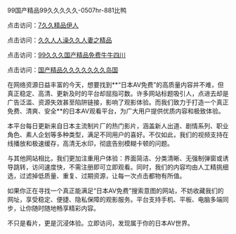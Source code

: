 
99国产精品99久久久久久-0507hr-881比鸭

点击访问：<a href="https://gsd-agv.pages.dev/">7久久精品伊人</a>

点击访问：<a href="https://rtj-3zo.pages.dev/">久久人人澡久久人妻之精品</a>

点击访问：<a href="https://cfad.pages.dev/">99久久久国产精品免费牛牛四川</a>

点击访问：<a href="https://fdhf-454.pages.dev/">国产精品久久久久久久久岛国</a>

在网络资源日益丰富的今天，想要找到**“日本AV免费”的高质量内容并不难，但真正稳定、高清、更新及时的平台却屈指可数。许多网站标题吸引人，点进去却是广告泛滥、资源失效甚至陷阱链接，影响了观影体验。而我们致力于打造一个真正免费、清爽、安全**的日本AV观看平台，为广大用户提供优质内容和极致体验。

本平台每日更新来自日本主流制片厂的热门影片，涵盖新人出道、剧情系列、职业角色、素人企划等多种类型，满足不同用户的喜好。不仅如此，我们的视频支持在线播放和极速缓存，高清无水印，彻底告别模糊卡顿的问题。

与其他网站相比，我们更加注重用户体验：界面简洁、分类清晰、无强制弹窗或诱导跳转，访问速度快，不需注册即可立即观看。同时，我们的内容均由人工精挑细选，过滤掉低质量、重复、过期资源，让每一次点击都物有所值。

如果你正在寻找一个真正能满足“日本AV免费”搜索意图的网站，不妨收藏我们的网址，享受稳定、便捷、隐私保障的观影服务。平台支持手机、平板、电脑多端同步，让你随时随地畅享精彩内容。

不只是看片，更是沉浸体验。立即访问，发现属于你的日本AV世界。

<span style="display:none;">[Canonical link ( https://github.com/vk20250705/545632 ）</span>
